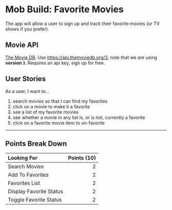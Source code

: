 # Mob Build: Favorite Movies

The app will allow a user to sign up and track their favorite
movies (or TV shows if you prefer).

## Movie API

[The Movie DB](https://www.themoviedb.org). Use https://api.themoviedb.org/3, note
that we are using **version `3`**. Requires an api key, sign up for free.

## User Stories

As a user, I want to...

1. search movies so that I can find my favorites
1. click on a movie to make it a favorite
1. see a list of my favorite movies
1. see whether a movie in any list is, or is not, currently a favorite
1. click on a favorite movie item to un-favorite

---


## Points Break Down

Looking For | Points (10)
:--|--:
Search Movies  | 2
Add To Favorites | 2
Favorites List | 2
Display Favorite Status | 2
Toggle Favorite Status | 2
